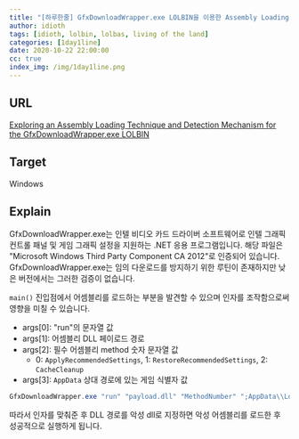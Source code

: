 ```yaml
---
title: "[하루한줄] GfxDownloadWrapper.exe LOLBIN을 이용한 Assembly Loading"
author: idioth
tags: [idioth, lolbin, lolbas, living of the land]
categories: [1day1line]
date: 2020-10-22 22:00:00
cc: true
index_img: /img/1day1line.png
---
```


## URL 

[Exploring an Assembly Loading Technique and Detection Mechanism for the GfxDownloadWrapper.exe LOLBIN](https://bohops.com/2020/10/21/exploring-an-assembly-loading-technique-and-detection-mechanism-for-the-gfxdownloadwrapper-exe-lolbin/)



## Target

Windows



## Explain

GfxDownloadWrapper.exe는 인텔 비디오 카드 드라이버 소프트웨어로 인텔 그래픽 컨트롤 패널 및 게임 그래픽 설정을 지원하는 .NET 응용 프로그램입니다. 해당 파일은 "Microsoft Windows Third Party Component CA 2012"로 인증되어 있습니다. GfxDownloadWrapper.exe는 임의 다운로드를 방지하기 위한 루틴이 존재하지만 낮은 버전에서는 그러한 검증이 없습니다.

`main()` 진입점에서 어셈블리를 로드하는 부분을 발견할 수 있으며 인자를 조작함으로써 영향을 미칠 수 있습니다.

- args[0]: "run"의 문자열 값
- args[1]: 어셈블리 DLL 페이로드 경로
- args[2]: 필수 어셈블리 method 숫자 문자열 값
  - 0: `ApplyRecommendedSettings`, 1: `RestoreRecommendedSettings`, 2: `CacheCleanup`
- args[3]: `AppData` 상대 경로에 있는 게임 식별자 값

```powershell
GfxDownloadWrapper.exe "run" "payload.dll" "MethodNumber" ";AppData\\Local\\Intel\\Games\\임의 값"
```
따라서 인자를 맞춰준 후 DLL 경로를 악성 dll로 지정하면 악성 어셈블리를 로드한 후 성공적으로 실행하게 됩니다.

